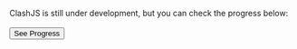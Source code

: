 ClashJS is still under development, but you can check the progress below:<br><br>
<a href="progress"><button>See Progress</button></a>
